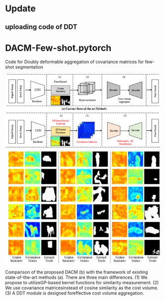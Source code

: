 # Update

## uploading code of DDT

# DACM-Few-shot.pytorch
Code for Doubly deformable aggregation of covariance matrices for few-shot segmentation


<div align="center">
  <img src="resources/code.png" width="500"/>  
</div>

Comparison of the proposed DACM (b) with the framework of existing state-of-the-art  methods  (a).  There  are  three  main  differences.  (1)  We  propose  to  utilizeGP-based kernel functions for similarity measurement. (2) We use covariance matricesinstead  of  cosine  similarity  as  the  cost  volume.  (3)  A  DDT  module  is  designed  foreffective cost volume aggregation.

